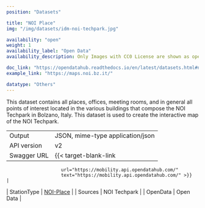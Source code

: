 ```yaml
---
position: "Datasets"

title: "NOI Place"
img: "/img/datasets/idm-noi-techpark.jpg"

availability: "open"
weight: 1
availability_label: "Open Data"
availability_description: Only Images with CC0 License are shown as open data

doc_link: "https://opendatahub.readthedocs.io/en/latest/datasets.html#noiplace-dataset"
example_link: "https://maps.noi.bz.it/"

datatype: "Others"
---
```


This dataset contains all places, offices, meeting rooms, and in general all points of interest located in the various buildings that compose the NOI Techpark in Bolzano, Italy. This dataset is used to create the interactive map of the NOI Techpark.


|             |                                                                       |
| :---------- | --------------------------------------------------------------------- |
| Output      | JSON, mime-type application/json                                      |
| API version | v2                                                                    |
| Swagger URL | {{< target-blank-link
                        url="https://mobility.api.opendatahub.com/"
                        text="https://mobility.api.opendatahub.com/" >}}                            |
| StationType | [NOI-Place](https://mobility.api.opendatahub.com/v2/flat/NOI-Place) |
| Sources     | NOI Techpark                                                          |
| OpenData    | Open Data                 |
